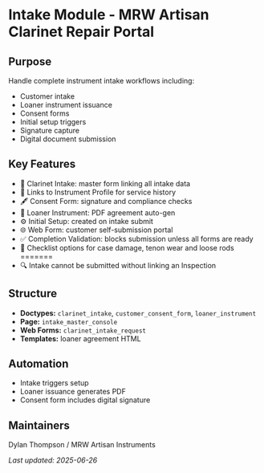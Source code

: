 # Intake Module - MRW Artisan Clarinet Repair Portal

## Purpose
Handle complete instrument intake workflows including:
- Customer intake
- Loaner instrument issuance
- Consent forms
- Initial setup triggers
- Signature capture
- Digital document submission

## Key Features
- 📄 Clarinet Intake: master form linking all intake data
- 🔗 Links to Instrument Profile for service history
- 🖋️ Consent Form: signature and compliance checks
- 🎷 Loaner Instrument: PDF agreement auto-gen
- ⚙️ Initial Setup: created on intake submit
- 🌐 Web Form: customer self-submission portal
- ✅ Completion Validation: blocks submission unless all forms are ready
- 📝 Checklist options for case damage, tenon wear and loose rods
=======
- 🔍 Intake cannot be submitted without linking an Inspection


## Structure
- **Doctypes:** `clarinet_intake`, `customer_consent_form`, `loaner_instrument`
- **Page:** `intake_master_console`
- **Web Forms:** `clarinet_intake_request`
- **Templates:** loaner agreement HTML

## Automation
- Intake triggers setup
- Loaner issuance generates PDF
- Consent form includes digital signature

## Maintainers
Dylan Thompson / MRW Artisan Instruments


_Last updated: 2025-06-26_
